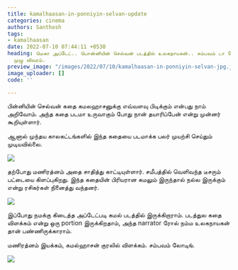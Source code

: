 ```yaml
---
title: kamalhaasan-in-ponniyin-selvan-update
categories: cinema
authors: Santhosh
tags:
- kamalhaasan
date: 2022-07-10 07:44:11 +0530
heading: மெகா அப்டேட்.. பொன்னியின் செல்வன் படத்தில் உலகநாயகன்.. சம்பவம் டா டேய்..
  முழு விவரம்.
preview_image: "/images/2022/07/10/kamalhaasan-in-ponniyin-selvan-jpg.jpeg"
image_uploader: []
code: ''

---
```


பின்னியின் செல்வன் கதை கமலஹாசனுக்கு எவ்வளவு பிடிக்கும் என்பது நாம் அறிவோம். அந்த கதை படமா உருவாகும் போது நான் தயாரிப்பேன் என்று முன்னர் கூறியுள்ளார்.

ஆனால் முந்தய காலகட்டங்களில் இந்த கதையை படமாக்க பலர் முயற்சி செய்தும் முடியவில்லை.

![](/images/2022/07/10/ponniyin-selvan-teaser-2-jpg.jpeg)

தற்போது மணிரத்னம் அதை சாதித்து காட்டியுள்ளார். சமீபத்தில் வெளிவந்த டீசரும் பட்டையை கிளப்புகிறது. இந்த கதையின் பிரியரான கமலும் இருந்தால் நல்ல இருக்கும் என்று ரசிகர்கள் நினைத்து வந்தனர்.

![](/images/2022/07/10/ponniyin-selvan-teaser-jpg.jpeg)

இப்போது நமக்கு கிடைத்த அப்டேட்படி கமல் படத்தில் இருக்கிறாராம். படத்துல கதை விளக்கம் என்று ஒரு portion இருக்கிறதாம், அந்த narrator ரோல் நம்ம உலகநாயகன் தான் பண்ணிருக்காராம்.

மணிரத்னம் இயக்கம், கமல்ஹாசன் குரலில் விளக்கம். சம்பவம் லோடிங்.

![](/images/2022/07/10/ponniyin-selvan-teaser-1-jpg.jpeg)
